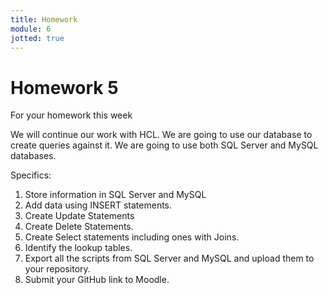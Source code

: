 ```yaml
---
title: Homework
module: 6
jotted: true
---
```


# Homework 5

For your homework this week

We will continue our work with HCL. We are going to use our database to create queries against it.  We are going to use both SQL Server and MySQL databases.

Specifics:

1. Store information in SQL Server and MySQL
2. Add data using INSERT statements.
3. Create Update Statements
4. Create Delete Statements.
5. Create Select statements including ones with Joins.
6. Identify the lookup tables.
7. Export all the scripts from SQL Server and MySQL and upload them to your repository.
8.	Submit your GitHub link to Moodle.

<!--
### For players:

1. They should be able to register, and login/logout
2. Enter, view, and edit the game(s) they play.
3. Enter, view and edit their name, address, phone
4. Enter, view and edit their gamer tag
5. They should be able to subscribe or unsubscribe from correspondence
6. They should be able to change their information including their username and password

### For administrators

1. They should able to login/logout
2. They should able to view all players and their details.
3. They should be able to search for a player by name and/or gamer tag
4. They should be able to run reports on all the players, including games played.
5. They should able to change their information including their username and password

### For both players and admins

1. If they attempt to log in more than three times unsuccessfully, they should be locked out

In this homework, you are going to design a database based on the homework description above.  Create the database design for the players and administrators.

1. Create a database design in MS SQL Server
2. Create a database design in MySQL
3. Create scripts of your database and tables. 
4. Save your files and upload them to your GitHub repository.
5. Turn in your link to Moodle.

-->